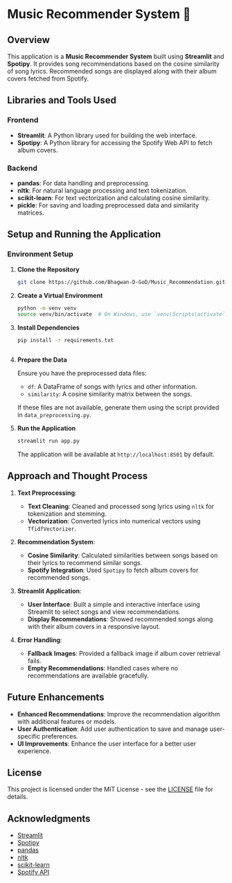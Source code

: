 # Music Recommender System 🎵

## Overview

This application is a **Music Recommender System** built using **Streamlit** and **Spotipy**. It provides song recommendations based on the cosine similarity of song lyrics. Recommended songs are displayed along with their album covers fetched from Spotify.

## Libraries and Tools Used

### Frontend
- **Streamlit**: A Python library used for building the web interface.
- **Spotipy**: A Python library for accessing the Spotify Web API to fetch album covers.

### Backend
- **pandas**: For data handling and preprocessing.
- **nltk**: For natural language processing and text tokenization.
- **scikit-learn**: For text vectorization and calculating cosine similarity.
- **pickle**: For saving and loading preprocessed data and similarity matrices.

## Setup and Running the Application

### Environment Setup

1. **Clone the Repository**

    ```bash
    git clone https://github.com/Bhagwan-D-GoD/Music_Recommendation.git
    ```

2. **Create a Virtual Environment**

    ```bash
    python -m venv venv
    source venv/bin/activate  # On Windows, use `venv\Scripts\activate`
    ```

3. **Install Dependencies**

    ```bash
    pip install -r requirements.txt
    ```

    ```

4. **Prepare the Data**

    Ensure you have the preprocessed data files:
    - `df`: A DataFrame of songs with lyrics and other information.
    - `similarity`: A cosine similarity matrix between the songs.

    If these files are not available, generate them using the script provided in `data_preprocessing.py`.

5. **Run the Application**

    ```bash
    streamlit run app.py
    ```

    The application will be available at `http://localhost:8501` by default.

## Approach and Thought Process

1. **Text Preprocessing**:
   - **Text Cleaning**: Cleaned and processed song lyrics using `nltk` for tokenization and stemming.
   - **Vectorization**: Converted lyrics into numerical vectors using `TfidfVectorizer`.

2. **Recommendation System**:
   - **Cosine Similarity**: Calculated similarities between songs based on their lyrics to recommend similar songs.
   - **Spotify Integration**: Used `Spotipy` to fetch album covers for recommended songs.

3. **Streamlit Application**:
   - **User Interface**: Built a simple and interactive interface using Streamlit to select songs and view recommendations.
   - **Display Recommendations**: Showed recommended songs along with their album covers in a responsive layout.

4. **Error Handling**:
   - **Fallback Images**: Provided a fallback image if album cover retrieval fails.
   - **Empty Recommendations**: Handled cases where no recommendations are available gracefully.

## Future Enhancements

- **Enhanced Recommendations**: Improve the recommendation algorithm with additional features or models.
- **User Authentication**: Add user authentication to save and manage user-specific preferences.
- **UI Improvements**: Enhance the user interface for a better user experience.

## License

This project is licensed under the MIT License - see the [LICENSE](LICENSE) file for details.

## Acknowledgments

- [Streamlit](https://streamlit.io/)
- [Spotipy](https://spotipy.readthedocs.io/en/2.22.1/)
- [pandas](https://pandas.pydata.org/)
- [nltk](https://www.nltk.org/)
- [scikit-learn](https://scikit-learn.org/)
- [Spotify API](https://developer.spotify.com/)

